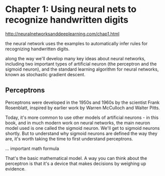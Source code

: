 # Chapter 1: Using neural nets to recognize handwritten digits

http://neuralnetworksanddeeplearning.com/chap1.html

the neural network uses the examples to automatically infer rules for recognizing handwritten digits.

along the way we'll develop many key ideas about neural networks, including two important types of artificial neuron (the perceptron and the sigmoid neuron), and the standard learning algorithm for neural networks, known as stochastic gradient descent.

## Perceptrons

Perceptrons were developed in the 1950s and 1960s by the scientist Frank Rosenblatt, inspired by earlier work by Warren McCulloch and Walter Pitts. 

Today, it's more common to use other models of artificial neurons - in this book, and in much modern work on neural networks, the main neuron model used is one called the sigmoid neuron. We'll get to sigmoid neurons shortly. But to understand why sigmoid neurons are defined the way they are, it's worth taking the time to first understand perceptrons.


... important math formula

That's the basic mathematical model. A way you can think about the perceptron is that it's a device that makes decisions by weighing up evidence.


